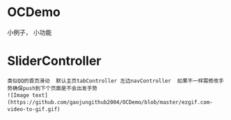 # OCDemo
小例子， 小功能


# SliderController
	类似QQ的首页滑动  默认主页tabController 左边navController  如果不一样需修改手势确保push到下个页面是不会出发手势
	![Image text](https://github.com/gaojungithub2004/OCDemo/blob/master/ezgif.com-video-to-gif.gif)